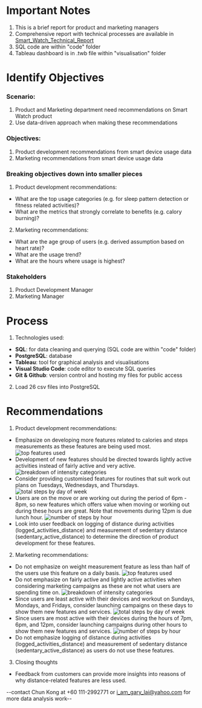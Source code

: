 # Important Notes
1)  This is a brief report for product and marketing managers
2)  Comprehensive report with technical processes are available in [Smart_Watch_Technical_Report](https://github.com/ChunKong99/Smart_Watch_Technical_Report)
3)  SQL code are within "code" folder
4)  Tableau dashboard is in .twb file within "visualisation" folder


# Identify Objectives
### Scenario:
1) Product and Marketing department need recommendations on Smart Watch product
2) Use data-driven approach when making these recommendations

### Objectives:
1) Product development recommendations from smart device usage data
2) Marketing recommendations from smart device usage data

### Breaking objectives down into smaller pieces
1)  Product development recommendations:
-   What are the top usage categories (e.g. for sleep pattern detection or fitness related activities)?
-   What are the metrics that strongly correlate to benefits (e.g. calory burning)?

2)  Marketing recommendations:
-   What are the age group of users (e.g. derived assumption based on heart rate)?
-   What are the usage trend?
-   What are the hours where usage is highest?

### Stakeholders
1)	Product Development Manager
2)	Marketing Manager

# Process
1)  Technologies used:
-   **SQL**: for data cleaning and querying (SQL code are within "code" folder)
-   **PostgreSQL**: database
-   **Tableau**: tool for graphical analysis and visualisations
-   **Visual Studio Code**: code editor to execute SQL queries
-   **Git & Github**: version control and hosting my files for public access
2)  Load 26 csv files into PostgreSQL

# Recommendations
1)  Product development recommendations:
-   Emphasize on developing more features related to calories and steps measurements as these features are being used most.
![top features used](images/top_features_used.png)
-   Development of new features should be directed towards lightly active activities instead of fairly active and very active.
![breakdown of intensity categories](images/breakdown_of_intensity_categories.png)
-   Consider providing customised features for routines that suit work out plans on Tuesdays, Wednesdays, and Thursdays.
![total steps by day of week](images/total_steps_by_day_of_week.png)
-   Users are on the move or are working out during the period of 6pm - 8pm, so new features which offers value when moving or working out during these hours are great. Note that movements during 12pm is due lunch hour.
![number of steps by hour](images/number_of_steps_by_hour.png)
-   Look into user feedback on logging of distance during activities (logged_activities_distance) and measurement of sedentary distance (sedentary_active_distance) to determine the direction of product development for these features.

2)  Marketing recommendations:
-   Do not emphasize on weight measurement feature as less than half of the users use this feature on a daily basis.
![top features used](images/top_features_used.png)
-   Do not emphasize on fairly active and lightly active activities when considering marketing campaigns as these are not what users are spending time on.
![breakdown of intensity categories](images/breakdown_of_intensity_categories.png)
-   Since users are least active with their devices and workout on Sundays, Mondays, and Fridays, consider launching campaigns on these days to show them new features and services.
![total steps by day of week](images/total_steps_by_day_of_week.png)
-   Since users are most active with their devices during the hours of 7pm, 6pm, and 12pm, consider launching campaigns during other hours to show them new features and services.
![number of steps by hour](images/number_of_steps_by_hour.png)
-   Do not emphasize logging of distance during activities (logged_activities_distance) and measurement of sedentary distance (sedentary_active_distance) as users do not use these features.

3)  Closing thoughts
-   Feedback from customers can provide more insights into reasons of why distance-related features are less used.

--contact Chun Kong at +60 111-2992771 or i_am_gary_lai@yahoo.com for more data analysis work--
